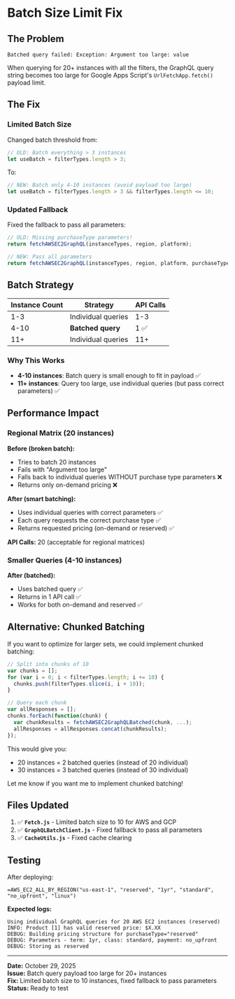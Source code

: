 # Batch Size Limit Fix

## The Problem

```
Batched query failed: Exception: Argument too large: value
```

When querying for 20+ instances with all the filters, the GraphQL query string becomes too large for Google Apps Script's `UrlFetchApp.fetch()` payload limit.

## The Fix

### Limited Batch Size

Changed batch threshold from:
```javascript
// OLD: Batch everything > 3 instances
let useBatch = filterTypes.length > 3;
```

To:
```javascript
// NEW: Batch only 4-10 instances (avoid payload too large)
let useBatch = filterTypes.length > 3 && filterTypes.length <= 10;
```

### Updated Fallback

Fixed the fallback to pass all parameters:
```javascript
// OLD: Missing purchaseType parameters!
return fetchAWSEC2GraphQL(instanceTypes, region, platform);

// NEW: Pass all parameters
return fetchAWSEC2GraphQL(instanceTypes, region, platform, purchaseType, purchaseTerm, offeringClass, paymentOption);
```

## Batch Strategy

| Instance Count | Strategy | API Calls |
|----------------|----------|-----------|
| 1-3 | Individual queries | 1-3 |
| 4-10 | **Batched query** | 1 ✅ |
| 11+ | Individual queries | 11+ |

### Why This Works

- **4-10 instances**: Batch query is small enough to fit in payload ✅
- **11+ instances**: Query too large, use individual queries (but pass correct parameters) ✅

## Performance Impact

### Regional Matrix (20 instances)

**Before (broken batch):**
- Tries to batch 20 instances
- Fails with "Argument too large"
- Falls back to individual queries WITHOUT purchase type parameters ❌
- Returns only on-demand pricing ❌

**After (smart batching):**
- Uses individual queries with correct parameters ✅
- Each query requests the correct purchase type ✅
- Returns requested pricing (on-demand or reserved) ✅

**API Calls:** 20 (acceptable for regional matrices)

### Smaller Queries (4-10 instances)

**After (batched):**
- Uses batched query ✅
- Returns in 1 API call ✅
- Works for both on-demand and reserved ✅

## Alternative: Chunked Batching

If you want to optimize for larger sets, we could implement chunked batching:

```javascript
// Split into chunks of 10
var chunks = [];
for (var i = 0; i < filterTypes.length; i += 10) {
  chunks.push(filterTypes.slice(i, i + 10));
}

// Query each chunk
var allResponses = [];
chunks.forEach(function(chunk) {
  var chunkResults = fetchAWSEC2GraphQLBatched(chunk, ...);
  allResponses = allResponses.concat(chunkResults);
});
```

This would give you:
- 20 instances = 2 batched queries (instead of 20 individual)
- 30 instances = 3 batched queries (instead of 30 individual)

Let me know if you want me to implement chunked batching!

## Files Updated

1. ✅ **`Fetch.js`** - Limited batch size to 10 for AWS and GCP
2. ✅ **`GraphQLBatchClient.js`** - Fixed fallback to pass all parameters
3. ✅ **`CacheUtils.js`** - Fixed cache clearing

## Testing

After deploying:

```
=AWS_EC2_ALL_BY_REGION("us-east-1", "reserved", "1yr", "standard", "no_upfront", "linux")
```

**Expected logs:**
```
Using individual GraphQL queries for 20 AWS EC2 instances (reserved)
INFO: Product [1] has valid reserved price: $X.XX
DEBUG: Building pricing structure for purchaseType="reserved"
DEBUG: Parameters - term: 1yr, class: standard, payment: no_upfront
DEBUG: Storing as reserved
```

---

**Date:** October 29, 2025  
**Issue:** Batch query payload too large for 20+ instances  
**Fix:** Limited batch size to 10 instances, fixed fallback to pass parameters  
**Status:** Ready to test

